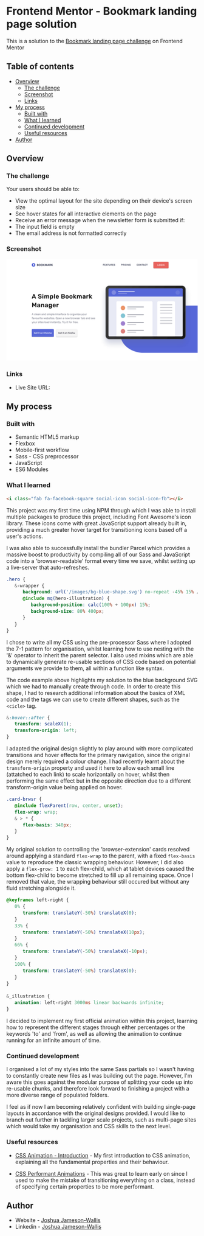 # Frontend Mentor - Bookmark landing page solution

This is a solution to the [Bookmark landing page challenge](https://www.frontendmentor.io/challenges/bookmark-landing-page-5d0b588a9edda32581d29158) on Frontend Mentor

## Table of contents

-  [Overview](#overview)
   -  [The challenge](#the-challenge)
   -  [Screenshot](#screenshot)
   -  [Links](#links)
-  [My process](#my-process)
   -  [Built with](#built-with)
   -  [What I learned](#what-i-learned)
   -  [Continued development](#continued-development)
   -  [Useful resources](#useful-resources)
-  [Author](#author)

## Overview

### The challenge

Your users should be able to:

-  View the optimal layout for the site depending on their device's screen size
-  See hover states for all interactive elements on the page
-  Receive an error message when the newsletter form is submitted if:
-  The input field is empty
-  The email address is not formatted correctly

### Screenshot

![](./Screenshot.png)

### Links

-  Live Site URL:

## My process

### Built with

-  Semantic HTML5 markup
-  Flexbox
-  Mobile-first workflow
-  Sass - CSS preprocessor
-  JavaScript
-  ES6 Modules

### What I learned

```html
<i class="fab fa-facebook-square social-icon social-icon-fb"></i>
```

This project was my first time using NPM through which I was able to install multiple packages to produce this project, including Font Awesome's icon library. These icons come with great JavaScript support already built in, providing a much greater hover target for transitioning icons based off a user's actions.

I was also able to successfully install the bundler Parcel which provides a massive boost to productivity by compiling all of our Sass and JavaScript code into a 'browser-readable' format every time we save, whilst setting up a live-server that auto-refreshes.

```scss
.hero {
   &-wrapper {
      background: url('/images/bg-blue-shape.svg') no-repeat -45% 15% / 150%;
      @include mq(hero-illustration) {
         background-position: calc(100% + 100px) 15%;
         background-size: 80% 400px;
      }
   }
}
```

I chose to write all my CSS using the pre-processor Sass where I adopted the 7-1 pattern for organisation, whilst learning how to use nesting with the '&' operator to inherit the parent selector. I also used mixins which are able to dynamically generate re-usable sections of CSS code based on potential arguments we provide to them, all within a function like syntax.

The code example above highlights my solution to the blue background SVG which we had to manually create through code. In order to create this shape, I had to research additional information about the basics of XML code and the tags we can use to create different shapes, such as the `<cicle>` tag.

```scss
&:hover::after {
   transform: scaleX(1);
   transform-origin: left;
}
```

I adapted the original design slightly to play around with more complicated transitions and hover effects for the primary navigation, since the original design merely required a colour change. I had recently learnt about the `transform-origin` property and used it here to allow each small line (attatched to each link) to scale horizontally on hover, whilst then performing the same effect but in the opposite direction due to a different transform-origin value being applied on hover.

```scss
.card-brwsr {
   @include flexParent(row, center, unset);
   flex-wrap: wrap;
   & > * {
      flex-basis: 340px;
   }
}
```

My original solution to controlling the 'browser-extension' cards resolved around applying a standard `flex-wrap` to the parent, with a fixed `flex-basis` value to reproduce the classic wrapping behaviour. However, I did also apply a `flex-grow: 1` to each flex-child, which at tablet devices caused the bottom flex-child to become stretched to fill up all remaining space. Once I removed that value, the wrapping behaviour still occured but without any fluid stretching alongside it.

```scss
@keyframes left-right {
   0% {
      transform: translateY(-50%) translateX(0);
   }
   33% {
      transform: translateY(-50%) translateX(10px);
   }
   66% {
      transform: translateY(-50%) translateX(-10px);
   }
   100% {
      transform: translateY(-50%) translateX(0);
   }
}

&_illustration {
   animation: left-right 3000ms linear backwards infinite;
}
```

I decided to implement my first official animation within this project, learning how to represent the different stages through either percentages or the keywords 'to' and 'from', as well as allowing the animation to continue running for an infinite amount of time.

### Continued development

I organised a lot of my styles into the same Sass partials so I wasn't having to constantly create new files as I was building out the page. However, I'm aware this goes against the modular purpose of splitting your code up into re-usable chunks, and therefore look forward to finishing a project with a more diverse range of populated folders.

I feel as if now I am becoming relatively confident with building single-page layouts in accordance with the original designs provided. I would like to branch out further in tackling larger scale projects, such as multi-page sites which would take my organisation and CSS skills to the next level.

### Useful resources

-  [CSS Animation - Introduction](https://www.youtube.com/watch?v=YszONjKpgg4&ab_channel=WebDevSimplified) - My first introduction to CSS animation, explaining all the fundamental properties and their behaviour.

-  [CSS Performant Animations](https://www.youtube.com/watch?v=4PStxeSIL9I&ab_channel=WebDevSimplified) - This was great to learn early on since I used to make the mistake of transitioning everything on a class, instead of specifying certain properties to be more performant.

## Author

-  Website - [Joshua Jameson-Wallis](https://joshuajamesonwallis.com)
-  Linkedin - [Joshua Jameson-Wallis](https://www.linkedin.com/in/joshua-jameson-wallis/)

